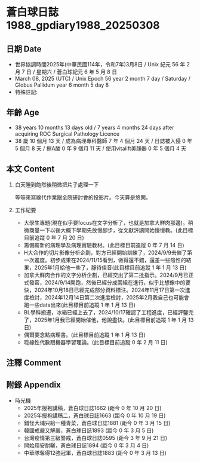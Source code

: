 [_metadata_:encoding]: - "utf-8"
[_metadata_:language]: - "zh-Hant-TW"
[_metadata_:fileformat]: - "markdown"
[_metadata_:MIME_type]: - "text/plain"
[_metadata_:markdown_version]: - "commonmark version 0.30"
[_metadata_:markdown_spec]: - "https://spec.commonmark.org/0.30/"

# 蒼白球日誌1988_gpdiary1988_20250308 #

## 日期 Date ##

* 世界協調時間2025年(中華民國114年，令和7年)3月8日 / Unix 紀元 56 年 2 月 7 日 / 星期六 / 蒼白球紀元 6 年 5 月 8 日
* March 08, 2025 (UTC) / Unix Epoch 56 year 2 month 7 day / Saturday / Globus Pallidum year 6 month 5 day 8
* 特殊註記:

## 年齡 Age ##

* 38 years 10 months 13 days old / 7 years 4 months 24 days after acquiring ROC Surgical Pathology Licence
* 38 歲 10 個月 13 天 / 成為病理專科醫師 7 年 4 個月 24 天 / 日誌被入侵 0 年 5 個月 8 天 / 擦A酸 0 年 9 個月 11 天 / 使用vitalift美顏器 0 年 5 個月 4 天

## 本文 Content ##

1. 白天睡到飽然後稍微把片子處理一下

    等等來寫線代作業跟全院研討會的投影片。今天算是悠閑。

2. 工作紀要

    - 大學生專題(現在似乎要focus在文字分析了，也就是加拿大鮮肉那邊)。稍微商量一下以後大概下學期先放慢腳步，從文獻評讀開始慢慢教。(此目標目前追蹤 0 年 7 月 20 日)
    - 籌備嶄新的病理學及病理實驗教材。(此目標目前追蹤 0 年 7 月 14 日)
    - H大合作的切片影像分析企劃，對方已經開始訓練了，2024/9/9去催了第一次進度。初步成果在2024/11/15看到，做得還不錯，還差一些陰性的結果，2025年1月給他一些了，靜待佳音(此目標目前追蹤 1 年 1 月 13 日)
    - 加拿大鮮肉合作的文字分析企劃，已經交出了第二批指示。2024/9月已正式發薪，2024/9/14開跑，然後已經分成兩組在進行，似乎比想像中的要快，2024年10月18日已經完成部分資料標注。2024年11月17日第一次進度檢討，2024年12月14日第二次進度檢討，2025年2月我自己也可能會跑一些data出來(此目標目前追蹤 1 年 1 月 13 日)
    - BL學科搬遷，冰箱已經上去了，2024/10/17確認了工程進度，已經評鑒完了，2025年1月我已經開始催他，他說盡快。(此目標目前追蹤 1 年 1 月 13 日)
    - 偶爾要念點病理書。(此目標目前追蹤 1 年 1 月 13 日)
    - 唸線性代數跟機器學習理論。(此目標目前追蹤 0 年 2 月 11 日)

## 注釋 Comment ##


## 附錄 Appendix ##

* 時光機
    - 2025年授袍講稿，蒼白球日誌1662 (距今 0 年 10 月 20 日)
    - 2025年授袍講稿二，蒼白球日誌1663 (距今 0 年 10 月 19 日)
    - 錯怪大埔只給一種青菜，蒼白球日誌1881 (距今 0 年 3 月 15 日)
    - 韓國戒嚴又解嚴，蒼白球日誌1893 (距今 0 年 3 月 5 日)
    - 台灣疫情第三級警戒，蒼白球日誌0595 (距今 3 年 9 月 21 日)
    - 開始用安耐曬，蒼白球日誌1894 (距今 0 年 3 月 4 日)
    - 中華隊奪得12強冠軍，蒼白球日誌1883 (距今 0 年 3 月 13 日)
